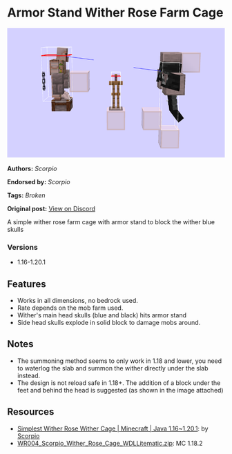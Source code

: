 # Armor Stand Wither Rose Farm Cage
<img alt="2023-09-15_14.24.37.png" src="images/2023-09-15_14.24.37.png?raw=1" height="300px">

**Authors:** *Scorpio*

**Endorsed by:** *Scorpio*

**Tags:** *Broken*

**Original post:** [View on Discord](https://discord.com/channels/913065809096638494/1392948900633247755)

A simple wither rose farm cage with armor stand to block the wither blue skulls
### Versions
- 1.16-1.20.1
## Features
- Works in all dimensions, no bedrock used.
- Rate depends on the mob farm used.
- Wither's main head skulls (blue and black) hits armor stand
- Side head skulls explode in solid block to damage mobs around.
## Notes
- The summoning method seems to only work in 1.18 and lower, you need to waterlog the slab and summon the wither directly under the slab instead.
- The design is not reload safe in 1.18+. The addition of a block under the feet and behind the head is suggested (as shown in the image attached)

## Resources
- [Simplest Wither Rose Wither Cage | Minecraft | Java 1.16\~1.20.1](https://youtu.be/w_S9LR5KLGo): by [Scorpio](https://www.youtube.com/@Scorpio03)
- [WR004_Scorpio_Wither_Rose_Cage_WDLLitematic.zip](attachments/WR004_Scorpio_Wither_Rose_Cage_WDLLitematic.zip): MC 1.18.2
